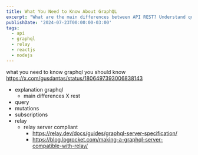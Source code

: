 ```yaml
---
title: What You Need to Know About GraphQL
excerpt: "What are the main differences between API REST? Understand queries, mutations and a brief introduction about Relay and what makes a Relay compliant server"
publishDate: '2024-07-23T00:00:00-03:00'
tags:
  - api
  - graphql
  - relay
  - reactjs
  - nodejs
---
```


what you need to know graphql you should know https://x.com/gusdantas/status/1806497393006838143

- explanation graphql
  - main differences  X rest
- query
- mutations
- subscriptions
- relay
  - relay server compliant
    - https://relay.dev/docs/guides/graphql-server-specification/
    - https://blog.logrocket.com/making-a-graphql-server-compatible-with-relay/
